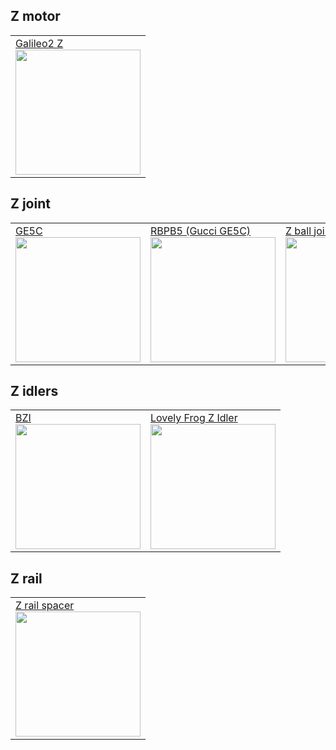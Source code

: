 ## Z motor
<table>
  <tr>
    <td><a href="https://github.com/JaredC01/Galileo2/tree/main/galileo2_z">Galileo2 Z</br>
      <img src="https://github.com/JaredC01/Galileo2/raw/main/images/g2z.png" style="width:200px;"/></a></br></td>
  </tr>
</table>


## Z joint
<table>
  <tr>
    <td><a href="https://github.com/hartk1213/MISC/tree/main/Voron%20Mods/Voron%202-Trident/2.4/Voron2.4_GE5C">GE5C</br>
      <img src="https://github.com/hartk1213/MISC/raw/main/Voron%20Mods/Voron%202-Trident/2.4/Voron2.4_GE5C/Images/1.png" style="width:200px;"/></a></br></td>
      <td><a href="https://github.com/Ramalama2/Voron-2-Mods/tree/main/Misumi_RBPB5">RBPB5 (Gucci GE5C)</br>
      <img src="https://github.com/Ramalama2/Voron-2-Mods/raw/main/Misumi_RBPB5/Screw_Version-Assembly.jpg" style="width:200px;"/></a></br></td>
      <td><a href="https://github.com/tanaes/whopping_Voron_mods/tree/main/z_ball_joints">Z ball joint</br>
      <img src="https://github.com/tanaes/whopping_Voron_mods/raw/main/z_ball_joints/Images/insert_lever.png" style="width:200px;"/></a></br></td>
  </tr>
</table>


## Z idlers
<table>
  <tr>
    <td><a href="https://github.com/clee/VoronBFI">BZI</br>
      <img src="https://github.com/clee/VoronBFI/raw/main/images/BZI.png" style="width:200px;"/></a></br></td>
  <td><a href="https://github.com/falcon14141/Voron_Mods/tree/master/Lovely%20Frog%20Z%20Idler">Lovely Frog Z Idler</br>
      <img src="https://github.com/falcon14141/Voron_Mods/raw/master/Lovely%20Frog%20Z%20Idler/images/lovely_frog_front.png" style="width:200px;"/></a></br></td>
  </tr>
</table>

## Z rail
<table>
  <tr>
    <td><a href="https://makerworld.com/en/models/230677?from=search">Z rail spacer</br>
      <img src="https://makerworld.bblmw.com/makerworld/model/DSM00000000230677/design/2024-03-05_f706bc9c79638.webp?image_process=resize,w_1000/format,webp" style="width:200px;"/></a></br></td>

  </tr>
</table>
